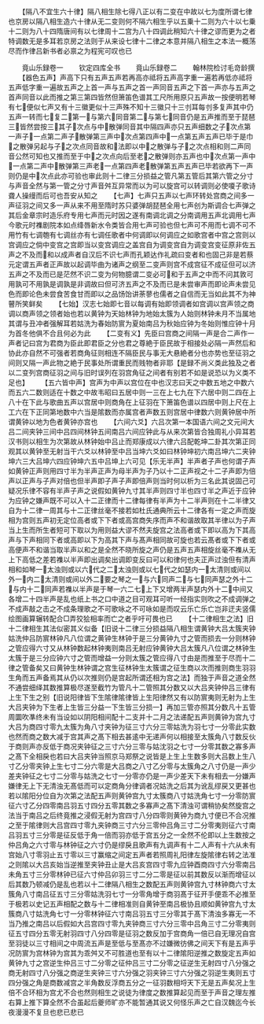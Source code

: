 <!-- { "loadSidebar": true } -->
　　【隔八不宜生六十律】隔八相生除七得八正以有二变在中故以七为度所谓七律也京房以隔八相生造六十律从无二变则何不隔六相生乎以五乗十二则为六十以七乗十二则为八十四隋唐间有以七律周十二宫为八十四调此稍知六十律之谬而更为之者特调数无是多耳若京房之法则于从来设七律十二律之本意并隔八相生之本法一概荡尽而作律吕新书者必禀之为程宪可叹也已








　　竟山乐録卷一
　　钦定四库全书
　　竟山乐録卷二
　　翰林院检讨毛竒龄撰
　　【器色五声】声高下只有五声五声若再高亦祗将五声高字重一遍若再低亦祗将五声低字重一遍故五声之上首一声与五声之首一声同音五声之下首一声亦与五声之首声同音以此而推之第三第四皆然但箫笛色谱其工尺所用原只五声故一按便明若琴有七便似七声又有十三徽更似十三声殊不知十三徽只十三刌耳每刌多复声其中仍五声一转而七复二第一与第六同音第二与第七同音仍是五声推而至于琵琶三皆然尝按三其子次点与中散弹同音其中隔四声亦只五声细数之子次点第一声子一点第二声子散弹第三声中次点第四声中一点第五声五声已毕于是巾之散弹另起与子之次点同音故和法即以中之散弹与子之次点相和则二声同音公然可知也又推而至于中之次点向后至老之散弹则亦五声也中次点第一声中一点第二声中散弹第三声老一点第四声老散弹第五声五声已毕若欲再下一声则仍是中次点此亦可验也审此则十二律三分损益之管凡第五管后其第六管之分寸与声音全然与第一管之分寸声音舛互异常而以为可以旋宫可以转调则必使嗄子歌诗聋人操缦而后可也吾安从知之
　　【七声】七声只五声以七声环转处宫商之间多一声征羽之间又多一声从来不用至隋时苏只婆弹胡琵琶全用七声创为斯调合七声弹之其后金章宗时造乐府专用七声而元时因之遂有南调北调之分南调用五声北调用七声今歌元时襍剧院本如点绛唇新水令类皆合用七声可验也但七声可不用而七调不可不用竹有七调匏有七调丝亦有七调任歌者中何调即以何调应之如歌宫者中宫之宫则以宫调应之倘中变宫之宫即当以变宫调应之盖宫自为调变宫自为调变宫变征原非佐五声之不及而和以成声者自汉后不识七声而孔颖达作礼疏曰变者和也固己非是若蔡元定谓五声者正声故以起调毕曲为诸声之纲至二变声则宫不成宫征不成征但可以济五声之不及而已是茫然不识二变为何物臆谓二变必可和于五声之中而不问其敦可用孰可不用孰是调孰是非调故曰但可济五声之不及而已是未尝审声而即论声未尝见色而即论色未尝食苦食甘而即以之品饧饴讲荼蓼也儒者之自信而无当如此其不为神瞽所笑鲜矣
　　【七始】汉志七始即七音以每调有始即领调者如宫调以宫声领之商调以商声领之领者始也若以黄钟为天始林钟为地始太簇为人始则林钟未月不当属地其谓与丑冲者强解耳若姑洗为春始防賔为夏始南吕为秋始应钟为冬始则惟应钟十月为首冬他俱不合且何必为此
　　【二变有义】先臣曰宫商之间隔一声是合二声作一声者记曰宫为君商为臣此即君臣之分也君之尊絶于臣民故于相接处必隔一声然后和协此亦自然不可强者若商角征则相连不隔臣民与事无大悬絶者分也亦势也至征羽之间则又隔一声此物之絶于民事处所谓重民而贱物者非耶【是録不尚义类此独及之者以二变列宫商征羽之间与旧时误列在羽宫角征之间者有别若不如是说恐以为义类不足也】
　　【五六皆中声】宫声为中声以宫位在中也汉志曰天之中数五地之中数六而五六二数则适在十数之中故韦昭曰五居中则一三在上七九在下六居中则二四在上八十在下此与歌曲五声以宫居中则商角在上征羽在下箫笛色谱以四居中则上尺在上工六在下正同第地数中六当是隂数而亦属宫者声数五则宫居中律数六则黄钟居中所谓黄钟以地为色者黄钟亦宫也
　　【六间六爻】六吕次第一本国语六间之文元间大吕二间夹钟三间中吕四间林钟五间南吕六间应钟此与从来次第皆合独周礼小异耳若汉书则以相生为次第故从林钟始中吕止而郑康成以六律六吕配乾坤二卦其次第正同观其以黄钟至无射当干六爻以林钟至中吕当坤六爻如曰林钟坤初六南吕坤六二夹钟坤六三大吕坤六四应钟坤六五中吕坤上六可见【乐无半声】半声者子声也何谓子声如黄钟正声则用四寸半为半声正声为母半声为子乃以十二正声视之十二子声即为倍声以正声与子声对倍也但半声即子声子声即倍声则当时何以析为三名此其说固己可疑况乐律不容有半声子声之说假如黄钟九寸其半声则四寸半也四寸半之声近于应钟为应钟之嫌声既不可以入十二正律而十二律每律有半声为十二半声则在十二半律又自为十二律一周其与十二正律丝毫不接若如杜氏通典所云十二律各有一定之声而旋相为宫则五声初无定位高者或下下者或高宫商失序而声不和谐故取其半律以为子声当上生而所生者短可下取以为用则益大谬不然夫旋宫之法高者或下即以高为下其高声与下声相同下者或高即以下为高其下声与髙声相同故可旋也若云髙者或下下者或高便声不和谐当取半声以和之是全然不晓所旋之声仍是五声五声相旋丝毫不襍从无上下高低之差若襍以半声即出调矣出调即变反曰可以和律何也夫正声过浊但有清声相和如琴一太浊则或以六代之二太浊则或以七代之如瑟内一太清则或间以外一内二太清则或间以外二要之琴之一与六同声二与七同声瑟之外十二与内十二同声若襍以半声是于琴一六二七上下又增两半声瑟内外十二中间又各增二十四半声是乱也纸上书之口中道之目可观耳可听一经指实则吹之不成调弹之不成声敲之击之不成条理歌之不可歌咏之不可咏如是而叹云乐亡乐亡岂非迂夫竖儒绘图画算辗转配合□弄狡狯相率而亡之者乎吁可畏也已
　　【十二律相生之法】旧十二律相生其法似密其义似备【旧说十二律三分损益隔八相生谓黄钟大吕太簇夹钟姑洗仲吕防賔林钟凡八位谓之黄钟生林钟于是三分黄钟九寸之管而损去一分则林钟之管应得六寸又从林钟数起林钟夷则南吕无射应钟黄钟大吕太簇凡八位谓之林钟生太簇于是三分应钟六寸之管而增益一分则太簇之管应得八寸由是而推至于尽而十二律之管备矣又曰黄钟生林钟谓之宫生征林钟生太簇谓之征生商以次而推则商生羽羽生角而五声备焉其从仍以次推则仍是宫起所谓还相为宫之法】而独于声音之道全然不通尝细绎其数推算极尽遂至截竹为管凡十二管照其分数又以大吕夹钟仲吕三律有上生下生之别【旧说阳律皆下生隂律隂律皆上生阳律然又有以防賔夷则无射为上生大吕夹钟为下生者上生皆三分益一下生皆三分损一】再加三管亦照其分数凡十五管周圜吹凖终未有当设如以阴阳相间配十二支并十二月之法递配五声则黄钟为宫九寸大吕为商四寸零九太簇为角八寸夹钟为征三寸六分三零姑洗为羽七寸一分零此实数也然而商之数大减于宫其声之髙下相去甚逺中无递声何以相接至太簇角八寸数反伙于商则声亦反低于商况夹钟征之三寸六分三零与姑沈羽之七寸一分零其数之寡多声之髙下全相戾也若曰大吕夹钟当照京马郑祭之说皆是上生上生数多则大吕数上生八寸乙分零夹钟上生七寸二分六零是大吕商之八寸乙分零与太簇角之八寸仍是一声少差夹钟征之七寸二分零与姑洗之七寸一分零亦仍是一声少差天下未有相去一分嫌声嫌律无上下无清浊无髙低而可以定商角分律调者况姑洗之后其为讹乱缪戻又更甚也若以隂阳分位自为次第之法配五声则黄钟宫九寸太簇商八寸姑洗角七寸一分零防賔征六寸乙分四零南吕羽五寸四分五零其数之多寡声之髙下清浊可谓稍协矣然旋宫之法当于南吕之后终竟推之浸假无射为宫四寸八分四零则黄钟为商九寸便已不合况推之至于隂律则大吕宫四寸零九夹钟商三寸六分三零仲吕角三寸二分零夷则征六寸南吕羽五寸三分零是征反低于角一倍而羽亦低于宫五分之一全然不伦即以上生数按之仲吕角之六寸零与林钟征之六寸仍是缪戾且歌声有九调声有十二人声有十六从未有宫始八寸零羽止五寸零以三寸赢缩之间定五声者若照周礼阳律左旋隂律右转之法准之则隂以大吕亥始当逆推至夹钟丑止是大吕亥宫四寸零九应钟酉商四寸六分零南吕未角五寸三分零林钟已征六寸仲吕卯羽三寸二分二零是征以前其数反以渐而增征以后其数乃顿减仍是乱也若以十二律隔八相生之数配五声则黄钟宫九寸林钟商六寸太簇角八寸南吕征五寸三分零姑洗羽七寸一分零角增于商羽髙于征开手便乖不必推至于极若以史记五声相配之数与十二律相准则自黄钟至南吕极协且顺如黄钟宫九寸太簇商八寸姑洗角七寸一分零林钟征六寸南吕羽五寸三分零其于髙下清浊多寡无一不当乃推之南吕以后假如大吕宫四寸零九夹钟商三寸六分三零中吕角三寸二分零夷则征五寸四分五零无射羽四寸八分四零是征羽之数反加于宫商角一倍已自无理况自宫至羽徒以三寸相间之中周流五声是至低与至髙亦不过嫌微彷佛之间天下有是五声乎况防賔为宫林钟为宫其为乖舛又不可胜道也至有以十二律隂阳逆推之数旋定五声如黄钟九寸之宫逆生仲吕三寸二分零之征仲吕三寸二分零之征逆生无射四寸八分强之商无射四寸八分强之商逆生夹钟三寸六分强之羽夹钟三寸六分强之羽逆生夷则五寸四分强之角是商数减宫之半角数反浮商五分之一征羽数相埒天下无是五声矣况上生倍不合环相为宫尤不合也然则相生之说徒为律度之数推算起见而至于声音之理左推右算上推下算全然不合虽起后夔师旷亦不能暂通其说又何怪乐声之亡自汉魏迄今长夜漫漫不复旦也悲已悲已
